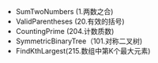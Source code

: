 - SumTwoNumbers (1.两数之合)
- ValidParentheses (20.有效的括号)
- CountingPrime (204.计数质数)
- SymmetricBinaryTree（101.对称二叉树)
- FindKthLargest(215.数组中第K个最大元素)